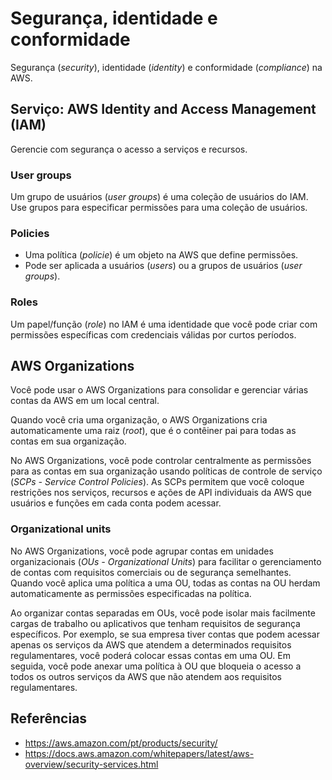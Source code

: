 # Segurança, identidade e conformidade

Segurança (*security*), identidade (*identity*) e conformidade (*compliance*) na AWS.

## Serviço: AWS Identity and Access Management (IAM)

Gerencie com segurança o acesso a serviços e recursos.

### User groups

Um grupo de usuários (*user groups*) é uma coleção de usuários do IAM. Use grupos para especificar permissões para uma coleção de usuários.

### Policies

- Uma política (*policie*) é um objeto na AWS que define permissões.
- Pode ser aplicada a usuários (*users*) ou a grupos de usuários (*user groups*).

### Roles

Um papel/função (*role*) no IAM é uma identidade que você pode criar com permissões específicas com credenciais válidas por curtos períodos.

## AWS Organizations

Você pode usar o AWS Organizations para consolidar e gerenciar várias contas da AWS em um local central.

Quando você cria uma organização, o AWS Organizations cria automaticamente uma raiz (*root*), que é o contêiner pai para todas as contas em sua organização.

No AWS Organizations, você pode controlar centralmente as permissões para as contas em sua organização usando políticas de controle de serviço (*SCPs - Service Control Policies*). As SCPs permitem que você coloque restrições nos serviços, recursos e ações de API individuais da AWS que usuários e funções em cada conta podem acessar.

### Organizational units

No AWS Organizations, você pode agrupar contas em unidades organizacionais (*OUs - Organizational Units*) para facilitar o gerenciamento de contas com requisitos comerciais ou de segurança semelhantes. Quando você aplica uma política a uma OU, todas as contas na OU herdam automaticamente as permissões especificadas na política.

Ao organizar contas separadas em OUs, você pode isolar mais facilmente cargas de trabalho ou aplicativos que tenham requisitos de segurança específicos. Por exemplo, se sua empresa tiver contas que podem acessar apenas os serviços da AWS que atendem a determinados requisitos regulamentares, você poderá colocar essas contas em uma OU. Em seguida, você pode anexar uma política à OU que bloqueia o acesso a todos os outros serviços da AWS que não atendem aos requisitos regulamentares.

## Referências

- <https://aws.amazon.com/pt/products/security/>
- <https://docs.aws.amazon.com/whitepapers/latest/aws-overview/security-services.html>
